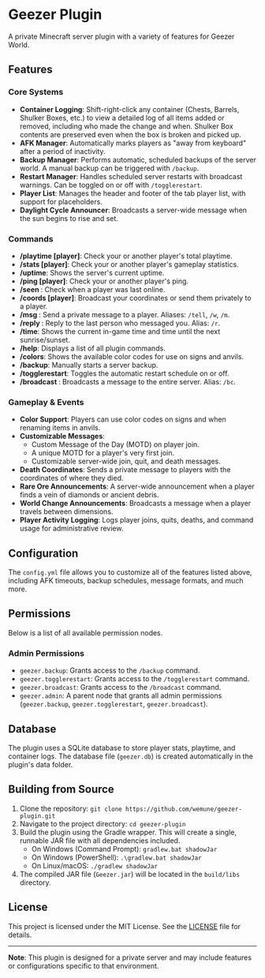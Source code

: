 # Geezer Plugin

A private Minecraft server plugin with a variety of features for Geezer World.

## Features

### Core Systems
- **Container Logging**: Shift-right-click any container (Chests, Barrels, Shulker Boxes, etc.) to view a detailed log of all items added or removed, including who made the change and when. Shulker Box contents are preserved even when the box is broken and picked up.
- **AFK Manager**: Automatically marks players as "away from keyboard" after a period of inactivity.
- **Backup Manager**: Performs automatic, scheduled backups of the server world. A manual backup can be triggered with `/backup`.
- **Restart Manager**: Handles scheduled server restarts with broadcast warnings. Can be toggled on or off with `/togglerestart`.
- **Player List**: Manages the header and footer of the tab player list, with support for placeholders.
- **Daylight Cycle Announcer**: Broadcasts a server-wide message when the sun begins to rise and set.

### Commands
- **/playtime [player]**: Check your or another player's total playtime.
- **/stats [player]**: Check your or another player's gameplay statistics.
- **/uptime**: Shows the server's current uptime.
- **/ping [player]**: Check your or another player's ping.
- **/seen <player>**: Check when a player was last online.
- **/coords [player]**: Broadcast your coordinates or send them privately to a player.
- **/msg <player> <message>**: Send a private message to a player. Aliases: `/tell`, `/w`, `/m`.
- **/reply <message>**: Reply to the last person who messaged you. Alias: `/r`.
- **/time**: Shows the current in-game time and time until the next sunrise/sunset.
- **/help**: Displays a list of all plugin commands.
- **/colors**: Shows the available color codes for use on signs and anvils.
- **/backup**: Manually starts a server backup.
- **/togglerestart**: Toggles the automatic restart schedule on or off.
- **/broadcast <message>**: Broadcasts a message to the entire server. Alias: `/bc`.

### Gameplay & Events
- **Color Support**: Players can use color codes on signs and when renaming items in anvils.
- **Customizable Messages**:
    - Custom Message of the Day (MOTD) on player join.
    - A unique MOTD for a player's very first join.
    - Customizable server-wide join, quit, and death messages.
- **Death Coordinates**: Sends a private message to players with the coordinates of where they died.
- **Rare Ore Announcements**: A server-wide announcement when a player finds a vein of diamonds or ancient debris.
- **World Change Announcements**: Broadcasts a message when a player travels between dimensions.
- **Player Activity Logging**: Logs player joins, quits, deaths, and command usage for administrative review.

## Configuration

The `config.yml` file allows you to customize all of the features listed above, including AFK timeouts, backup schedules, message formats, and much more.

## Permissions

Below is a list of all available permission nodes.

### Admin Permissions
- `geezer.backup`: Grants access to the `/backup` command.
- `geezer.togglerestart`: Grants access to the `/togglerestart` command.
- `geezer.broadcast`: Grants access to the `/broadcast` command.
- `geezer.admin`: A parent node that grants all admin permissions (`geezer.backup`, `geezer.togglerestart`, `geezer.broadcast`).

## Database

The plugin uses a SQLite database to store player stats, playtime, and container logs. The database file (`geezer.db`) is created automatically in the plugin's data folder.

## Building from Source

1.  Clone the repository: `git clone https://github.com/wemune/geezer-plugin.git`
2.  Navigate to the project directory: `cd geezer-plugin`
3.  Build the plugin using the Gradle wrapper. This will create a single, runnable JAR file with all dependencies included.
    -   On Windows (Command Prompt): `gradlew.bat shadowJar`
    -   On Windows (PowerShell): `.\gradlew.bat shadowJar`
    -   On Linux/macOS: `./gradlew shadowJar`
4.  The compiled JAR file (`Geezer.jar`) will be located in the `build/libs` directory.

## License

This project is licensed under the MIT License. See the [LICENSE](LICENSE) file for details.

---
**Note**: This plugin is designed for a private server and may include features or configurations specific to that environment.
